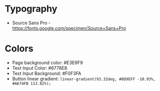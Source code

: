 # Typography

-   Source Sans Pro - https://fonts.google.com/specimen/Source+Sans+Pro

# Colors

-   Page background color: #E3E9F9
-   Text Input Color: #6778E8
-   Text Input Background: #F0F3FA
-   Button linear gradient: `linear-gradient(93.32deg, #8D9EFF -10.93%, #A674FB 113.82%);`
